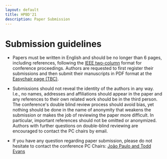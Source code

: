 ```yaml
---
layout: default
title: HPBD'21
description: Paper Submission
---
```


# Submission guidelines

* Papers must be written in English and should be no longer than 6 pages, including references, following the [IEEE two-column](https://www.ieee.org/conferences/publishing/templates.html) format for conference proceedings. Authors are requested to first register their submissions and then submit their manuscripts in PDF format at the [Easychair page (TBC)]().

* Submissions should not reveal the identity of the authors in any way. I.e., no names, addresses and affiliations should appear in the paper and any references to their own related work should be in the third person. The conference's double blind review process should avoid bias, yet nothing should be done in the name of anonymity that weakens the submission or makes the job of reviewing the paper more difficult. In particular, important references should not be omitted or anonymized. Authors with further questions on double-blind reviewing are encouraged to contact the PC chairs by email.

* If you have any question regarding paper submission, please do not hesitate to contact the conference PC Chairs: <a href="mailto:jtpaulo@inesctec.pt,rtevans@tacc.utexas.edu">João Paulo and Todd Evans</a>


